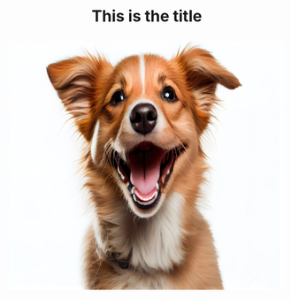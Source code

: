 <h1> <p align="center">This is the title </h1>
<img src ="smiling-dog.jpg" style width="500" height="450"> </img>



